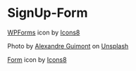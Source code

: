 # SignUp-Form

<a target="_blank" href="https://icons8.com/icon/YO4RiDJnySyG/wpforms">WPForms</a> icon by <a target="_blank" href="https://icons8.com">Icons8</a>

Photo by <a href="https://unsplash.com/@guimz_visuals?utm_content=creditCopyText&utm_medium=referral&utm_source=unsplash">Alexandre Guimont</a> on <a href="https://unsplash.com/photos/shallow-focus-photography-of-green-spruce-tree-S9miGKjxmb4?utm_content=creditCopyText&utm_medium=referral&utm_source=unsplash">Unsplash</a>

<a target="_blank" href="https://icons8.com/icon/aRrUyfRx3SYb/fill-in-form">Form</a> 
icon by <a target="_blank" href="https://icons8.com">Icons8</a>